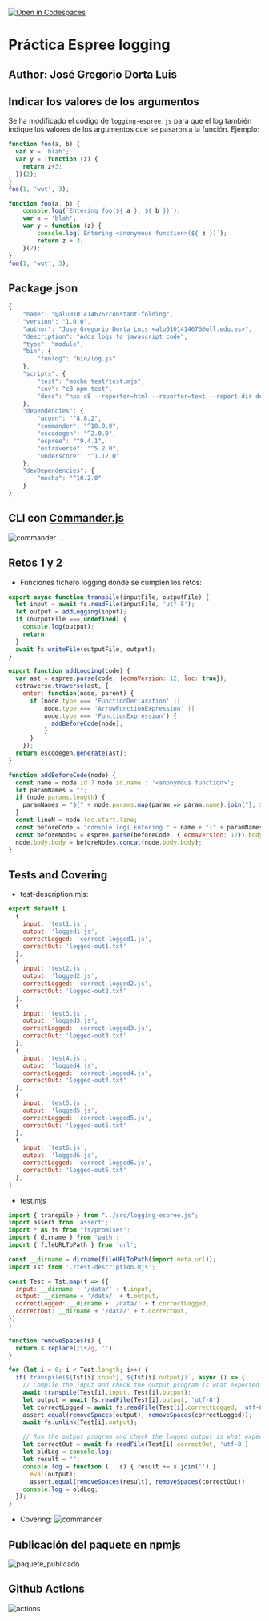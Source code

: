 [![Open in Codespaces](https://classroom.github.com/assets/launch-codespace-f4981d0f882b2a3f0472912d15f9806d57e124e0fc890972558857b51b24a6f9.svg)](https://classroom.github.com/open-in-codespaces?assignment_repo_id=10283511)
# Práctica Espree logging

## Author: José Gregorio Dorta Luis

## Indicar los valores de los argumentos

Se ha modificado el código de `logging-espree.js` para que el log también indique los valores de los argumentos que se pasaron a la función. 
Ejemplo:

```javascript
function foo(a, b) {
  var x = 'blah';
  var y = (function (z) {
    return z+3;
  })(2);
}
foo(1, 'wut', 3);
```

```javascript
function foo(a, b) {
    console.log(`Entering foo(${ a }, ${ b })`);
    var x = 'blah';
    var y = function (z) {
        console.log(`Entering <anonymous function>(${ z })`);
        return z + 3;
    }(2);
}
foo(1, 'wut', 3);
```
## Package.json

```js
{
    "name": "@alu0101414676/constant-folding",
    "version": "1.0.0",
    "author": "Jose Gregorio Dorta Luis <alu0101414676@ull.edu.es>",
    "description": "Adds logs to javascript code",
    "type": "module",
    "bin": {
        "funlog": "bin/log.js"
    },
    "scripts": {
        "test": "mocha test/test.mjs",
        "cov": "c8 npm test",
        "docs": "npx c8 --reporter=html --reporter=text --report-dir docs mocha"
    },
    "dependencies": {
        "acorn": "^8.8.2",
        "commander": "^10.0.0",
        "escodegen": "^2.0.0",
        "espree": "^9.4.1",
        "estraverse": "^5.2.0",
        "underscore": "^1.12.0"
    },
    "devDependencies": {
        "mocha": "^10.2.0"
    }
}
```

## CLI con [Commander.js](https://www.npmjs.com/package/commander)

![commander](readme_docs/comandos.png)
...

## Retos 1 y 2

 - Funciones fichero logging donde se cumplen los retos:

```js
export async function transpile(inputFile, outputFile) {
  let input = await fs.readFile(inputFile, 'utf-8');
  let output = addLogging(input);
  if (outputFile === undefined) {
    console.log(output);
    return;
  }
  await fs.writeFile(outputFile, output);
}
```

```js
export function addLogging(code) {
  var ast = espree.parse(code, {ecmaVersion: 12, loc: true});
  estraverse.traverse(ast, {
    enter: function(node, parent) {
      if (node.type === 'FunctionDeclaration' ||
          node.type === 'ArrowFunctionExpression' ||
          node.type === 'FunctionExpression') {
            addBeforeCode(node);
          }
      }
    });
  return escodegen.generate(ast);
}
```

```js
function addBeforeCode(node) {
  const name = node.id ? node.id.name : '<anonymous function>';
  let paramNames = "";
  if (node.params.length) { 
    paramNames = "${" + node.params.map(param => param.name).join("}, ${") + "}";
  }
  const lineN = node.loc.start.line;
  const beforeCode = "console.log(`Entering " + name + "(" + paramNames + ") at line " + lineN + "`);"
  const beforeNodes = espree.parse(beforeCode, { ecmaVersion: 12}).body;
  node.body.body = beforeNodes.concat(node.body.body);
}
```

## Tests and Covering

 - test-description.mjs:
```js
export default [
  {
    input: 'test1.js',
    output: 'logged1.js',
    correctLogged: 'correct-logged1.js',
    correctOut: 'logged-out1.txt'
  },
  {
    input: 'test2.js',
    output: 'logged2.js',
    correctLogged: 'correct-logged2.js',
    correctOut: 'logged-out2.txt'
  },
  {
    input: 'test3.js',
    output: 'logged3.js',
    correctLogged: 'correct-logged3.js',
    correctOut: 'logged-out3.txt'
  },
  {
    input: 'test4.js',
    output: 'logged4.js',
    correctLogged: 'correct-logged4.js',
    correctOut: 'logged-out4.txt'
  },
  {
    input: 'test5.js',
    output: 'logged5.js',
    correctLogged: 'correct-logged5.js',
    correctOut: 'logged-out5.txt'
  },
  {
    input: 'test6.js',
    output: 'logged6.js',
    correctLogged: 'correct-logged6.js',
    correctOut: 'logged-out6.txt'
  },
]
```
 - test.mjs
```js
import { transpile } from "../src/logging-espree.js";
import assert from 'assert';
import * as fs from "fs/promises";
import { dirname } from 'path';
import { fileURLToPath } from 'url';

const __dirname = dirname(fileURLToPath(import.meta.url));
import Tst from './test-description.mjs';

const Test = Tst.map(t => ({
  input: __dirname + '/data/' + t.input,
  output: __dirname + '/data/' + t.output,
  correctLogged: __dirname + '/data/' + t.correctLogged,
  correctOut: __dirname + '/data/' + t.correctOut,
})
)

function removeSpaces(s) {
  return s.replace(/\s/g, '');
}

for (let i = 0; i < Test.length; i++) {
  it(`transpile(${Tst[i].input}, ${Tst[i].output})`, async () => {
    // Compile the input and check the output program is what expected
    await transpile(Test[i].input, Test[i].output); 
    let output = await fs.readFile(Test[i].output, 'utf-8') 
    let correctLogged = await fs.readFile(Test[i].correctLogged, 'utf-8') 
    assert.equal(removeSpaces(output), removeSpaces(correctLogged)); 
    await fs.unlink(Test[i].output);

    // Run the output program and check the logged output is what expected
    let correctOut = await fs.readFile(Test[i].correctOut, 'utf-8') 
    let oldLog = console.log;
    let result = ""; 
    console.log = function (...s) { result += s.join('') } 
      eval(output); 
      assert.equal(removeSpaces(result), removeSpaces(correctOut)) 
    console.log = oldLog;
  });  
}
```
 - Covering:
![commander](readme_docs/cov.png)
## Publicación del paquete en npmjs

![paquete_publicado](readme_docs/paquete.png)
## Github Actions

![actions](readme_docs/actions.png)
